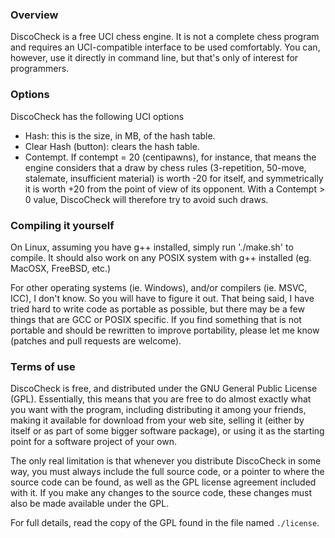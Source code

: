 ### Overview

DiscoCheck is a free UCI chess engine. It is not a complete chess program and requires an UCI-compatible
interface to be used comfortably. You can, however, use it directly in command line, but that's only
of interest for programmers.

### Options

DiscoCheck has the following UCI options

* Hash: this is the size, in MB, of the hash table.
* Clear Hash (button): clears the hash table.
* Contempt. If contempt = 20 (centipawns), for instance, that means the engine considers that a draw by chess rules
(3-repetition, 50-move, stalemate, insufficient material) is worth -20 for itself, and symmetrically it is
worth +20 from the point of view of its opponent. With a Contempt > 0 value, DiscoCheck will therefore try to avoid
such draws.

### Compiling it yourself

On Linux, assuming you have g++ installed, simply run './make.sh' to compile. It should also work on any
POSIX system with g++ installed (eg. MacOSX, FreeBSD, etc.)

For other operating systems (ie. Windows), and/or compilers (ie. MSVC, ICC), I don't know. So you will have
to figure it out. That being said, I have tried hard to write code as portable as possible, but there may
be a few things that are GCC or POSIX specific. If you find something that is not portable and should be
rewritten to improve portability, please let me know (patches and pull requests are welcome).

### Terms of use

DiscoCheck is free, and distributed under the GNU General Public License (GPL). Essentially, this
means that you are free to do almost exactly what you want with the program, including distributing
it among your friends, making it available for download from your web site, selling it (either by
itself or as part of some bigger software package), or using it as the starting point for a software
project of your own.

The only real limitation is that whenever you distribute DiscoCheck in some way, you must always
include the full source code, or a pointer to where the source code can be found, as well as the GPL
license agreement included with it. If you make any changes to the source code, these changes must
also be made available under the GPL.

For full details, read the copy of the GPL found in the file named `./license`.

